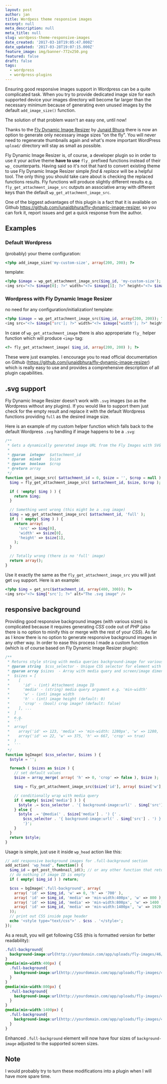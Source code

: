 ```yaml
---
layout: post
author: jan
title: Wordpess theme responsive images
excerpt: null
meta_description: null
meta_title: null
slug: wordpess-theme-responsive-images
date_created: '2017-03-18T19:05:47.000Z'
date_updated: '2017-03-28T19:07:15.000Z'
feature_image: img/banner-772x250.png
featured: false
draft: false
tags:
  - wordpress
  - wordpress-plugins
---
```

Ensuring good responsive images support in Wordpress can be a quite complicated task. When you try to provide dedicated image size for each supported device your images directory will become far larger than the necessary minimum because of generating even unused images by the default `add_image_size()` function.

The solution of that problem wasn't an easy one, until now!

Thanks to the [Fly Dynamic Image Resizer](https://wordpress.org/plugins/fly-dynamic-image-resizer/) by [Junaid Bhura](http://www.junaidbhura.com/) there is now an option to generate only necessary image sizes "on the fly". You will never need to regenerate thumbnails again and what's more important WordPress `upload/` directory will stay as small as possible.

Fly Dynamic Image Resizer is, of course, a developer plugin so in order to use it your active theme **have to use** `fly_` prefixed functions instead of their `wp_` counterparts. Having said so it's not that hard to convert existing theme to use Fly Dynamic Image Resizer simple *find & replace* will be a helpful tool. The only thing you should take care about is checking the replaced functions results. Fly functions will produce slightly different results e.g. `fly_get_attachment_image_src` outputs an associative array with different keys than the default `wp_get_attachment_image_src`.

One of the biggest advantages of this plugin is a fact that it is available on Github https://github.com/junaidbhura/fly-dynamic-image-resizer, so you can fork it, report issues and get a quick response from the author.

## Examples

### Default Wordpress
(probably) your theme configuration:
```php
<?php add_image_size('my-custom-size', array(200, 200); ?>
```
template:
```php
<?php $image = wp_get_attachment_image_src($img_id, 'my-custom-size'); ?>
<img src="<?= $image[0]; ?>" width="<?= $image[1]; ?>" height="<?= $image[2]; ?>" />
```

### Wordpress with Fly Dynamic Image Resizer
no need for any configuration/initialization!
template:

```php
<?php $image = wp_get_attachment_image_src($img_id, array(200, 200)); ?>
<img src="<?= $image['src']; ?>" width="<?= $image['width']; ?>" height="<?= $image['height']; ?>" />
```

In case of `wp_get_attachment_image` there is also approperiate `fly_` helper function which will produce `<img>` tag:

```php
<?= fly_get_attachment_image( $img_id, array(200, 200) ); ?>
```

These were just examples. I encourage you to read official documentation on Github (https://github.com/junaidbhura/fly-dynamic-image-resizer) which is really easy to use and provides a comprehensive description of all plugin capabilities.

## .svg support

Fly Dynamic Image Resizer doesn't work with `.svg` images (so as the Wordpress without any plugins). If you would like to support them just check for the empty result and replace it with the default Wordpress functions providing `full` as the desired image size.

Here is an example of my custom helper function which falls back to the default Wordpress `.svg` handling if image happens to be a `.svg`:

```php
/**
 * Gets a dynamically generated image URL from the Fly Images with SVG fallback.
 *
 * @param  integer  $attachment_id
 * @param  mixed    $size
 * @param  boolean  $crop
 * @return array
 */
function get_image_src( $attachment_id = 0, $size = '', $crop = null ) {
  $img = fly_get_attachment_image_src( $attachment_id, $size, $crop );

  if ( !empty( $img ) ) {
    return $img;
  }

  // Something went wrong (this might be a .svg image)
  $img = wp_get_attachment_image_src( $attachment_id, 'full' );
  if ( ! empty( $img ) ) {
    return array(
      'src' => $img[0],
      'width' => $size[0],
      'height' => $size[1],
    );
  }

  // Totally wrong (there is no 'full' image)
  return array();
}
```

Use it exactly the same as the `fly_get_attachment_image_src` you will just get `svg` support. Here is an example:

```php
<?php $img = get_src($attachment_id, array(400, 300)); ?>
<img src="<?= $img['src']; ?>" alt="The .svg image" />
```

## responsive background
Providing good responsive background images (with various sizes) is complicated because it requires generating *CSS* code out of *PHP* (also there is no option to minify this or merge with the rest of your *CSS*). As far as I know there is no option to generate responsive background images in any other way. In order to ease this process I made a custom function (which is of course based on Fly Dynamic Image Resizer plugin):

```php
/**
 * Returns style string with media queries background-image for various screen sizes
 * @param string  $css_selector - Unique CSS selector for element with background image
 * @param array $sizes  - Array with media query and screen/image dimensions
 *  $sizes = [
 *    [
 *      'id' - (int) Attachment image ID
 *      'media' - (string) media query argument e.g. 'min-width'
 *      'w' - (int) image width
 *      'h' - (int) image height (default: 0)
 *      'crop' - (bool) crop image? (default: false)
 *    ], ...
 *  ]
 *  e.g.
 *  ```
 *  array(
 *    array('id' => 123, 'media' => 'min-width: 1280px', 'w' => 1280, 'h' => 600),
 *    array('id' => 22, 'w' => 375, 'h' => 667, 'crop' => true)
 *  )
 *  ```
 */
function bgImage( $css_selector, $sizes ) {
  $style = '';

  foreach ( $sizes as $size ) {
    // set default values
    $size = array_merge( array( 'h' => 0, 'crop' => false ), $size );

    $img = fly_get_attachment_image_src($size['id'], array( $size['w'], $size['h'] ), $size['crop'] );

    // conditionally wrap with media query
    if ( empty( $size['media'] ) ) {
      $style .= $css_selector . '{ background-image:url(' . $img['src'] . ') }';
    } else {
      $style .= '@media(' . $size['media'] . ') {' .
        $css_selector . '{ background-image:url(' . $img['src'] . ') }' .
        '}';
    }
  }
  return $style;
}
```

Usage is simple, just use it inside `wp_head` action like this:

```php
// add responsive background images for .full-background section
add_action( 'wp_head', function() {
  $img_id = get_post_thumbnail_id(); // or any other function that returns image ID
  // do nothing if image ID is empty
  if ( empty( $img_id ) ) return;

  $css = bgImage('.full-background', array(
    array( 'id' => $img_id, 'w' => 0, 'h' => '700' ),
    array( 'id' => $img_id, 'media' => 'min-width:400px', 'w' => 800 ),
    array( 'id' => $img_id, 'media' => 'min-width:800px', 'w' => 1400 ),
    array( 'id' => $img_id, 'media' => 'min-width:1400px', 'w' => 1920 ),
  ));
  // print out CSS inside page header
  echo '<style type="text/css">' . $css . '</style>';
});

```

As a result, you will get following CSS (this is formatted version for better readability):

```css
.full-background{
  background-image:url(http://yourdomain.com/app/uploads/fly-images/46/527528428-0x700.jpeg)
}
@media(min-width:400px) {
  .full-background{
    background-image:url(http://yourdomain.com/app/uploads/fly-images/46/527528428-800x0.jpeg)
  }
}
@media(min-width:800px) {
  .full-background{
    background-image:url(http://yourdomain.com/app/uploads/fly-images/46/527528428-1400x0.jpeg)
  }
}
@media(min-width:1400px) {
  .full-background{
    background-image:url(http://yourdomain.com/app/uploads/fly-images/46/527528428-1920x0.jpeg)
  }
}
```

Enhanced `.full-background` element will now have four sizes of `background-image` adjusted to the supported screen sizes.


## Note
I would probably try to turn these modifications into a plugin when I will have more spare time.
